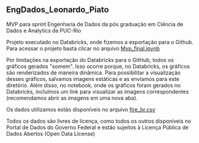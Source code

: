 ## EngDados_Leonardo_Piato

MVP para sprint Engenharia de Dados da pós graduação em Ciência de Dados e Analytics da PUC-Rio

Projeto executado no Databricks, onde fizemos a exportação para o Github. Para acessar o projeto basta clicar no arquivo [Mvp_final.ipynb](https://github.com/XuxaRP/EngDados_Leonardo_Piato/blob/main/Mvp_final.ipynb)

Por limitações na exportação do Databricks para o GitHub, todos os gráficos gerados "somem". Isso ocorre porque, no Databricks, os gráficos são renderizados de maneira dinâmica. Para possibilitar a visualização desses gráficos, salvamos imagens estáticas e as enviamos para este diretório. Além disso, no notebook, onde os gráficos foram gerados no Databricks, incluímos um link para visualizar as imagens correspondentes (recomendamos abrir as imagens em uma nova aba).

Os dados utilizamos estão disponíveis no arquivo [fire_br.csv](https://github.com/XuxaRP/EngDados_Leonardo_Piato/blob/main/Fire_br.csv)

Todos os dados são livres de licença, como todos os outros disponíveis no Portal de Dados do Governo Federal e estão sujeitos à Licença Pública de Dados Abertos (Open Data License)
